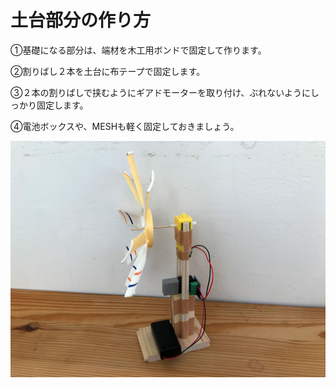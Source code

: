 # 土台部分の作り方

①基礎になる部分は、端材を木工用ボンドで固定して作ります。

②割りばし２本を土台に布テープで固定します。

③２本の割りばしで挟むようにギアドモーターを取り付け、ぶれないようにしっかり固定します。

④電池ボックスや、MESHも軽く固定しておきましょう。

![IMG_1230](howtomake_base.assets/IMG_1230.jpg)
